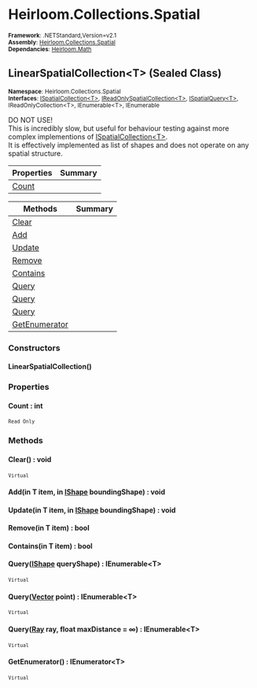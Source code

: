 # Heirloom.Collections.Spatial

<small>**Framework**: .NETStandard,Version=v2.1</small>  
<small>**Assembly**: [Heirloom.Collections.Spatial](../Heirloom.Collections.Spatial/Heirloom.Collections.Spatial.md)</small>  
<small>**Dependancies**: [Heirloom.Math](../Heirloom.Math/Heirloom.Math.md)</small>  

## LinearSpatialCollection\<T> (Sealed Class)
<small>**Namespace**: Heirloom.Collections.Spatial</sub></small>  
<small>**Interfaces**: [ISpatialCollection\<T>](Heirloom.Collections.Spatial.ISpatialCollection[T].md), [IReadOnlySpatialCollection\<T>](Heirloom.Collections.Spatial.IReadOnlySpatialCollection[T].md), [ISpatialQuery\<T>](Heirloom.Collections.Spatial.ISpatialQuery[T].md), IReadOnlyCollection\<T>, IEnumerable\<T>, IEnumerable</small>  

DO NOT USE!   
 This is incredibly slow, but useful for behaviour testing against more complex implementions of [ISpatialCollection\<T>](Heirloom.Collections.Spatial.ISpatialCollection[T].md).   
 It is effectively implemented as list of shapes and does not operate on any spatial structure.

| Properties         | Summary |
|--------------------|---------|
| [Count](#COUN73CA) |         |

| Methods                    | Summary |
|----------------------------|---------|
| [Clear](#CLEA3BB2)         |         |
| [Add](#ADDBCD0)            |         |
| [Update](#UPDAD177)        |         |
| [Remove](#REMOF107)        |         |
| [Contains](#CONTD0AE)      |         |
| [Query](#QUERF3BF)         |         |
| [Query](#QUERF3BF)         |         |
| [Query](#QUERF3BF)         |         |
| [GetEnumerator](#GETEF1F9) |         |

### Constructors

#### LinearSpatialCollection()

### Properties

#### <a name="COUN73CA"></a> Count : int

<small>`Read Only`</small>

### Methods

#### <a name="CLEA4538"></a> Clear() : void
<small>`Virtual`</small>

#### <a name="ADD(8732"></a> Add(in T item, in [IShape](../Heirloom.Math/Heirloom.Math.IShape.md) boundingShape) : void


#### <a name="UPDAC8E3"></a> Update(in T item, in [IShape](../Heirloom.Math/Heirloom.Math.IShape.md) boundingShape) : void


#### <a name="REMO1E1A"></a> Remove(in T item) : bool


#### <a name="CONTC6E9"></a> Contains(in T item) : bool


#### <a name="QUERA1C7"></a> Query([IShape](../Heirloom.Math/Heirloom.Math.IShape.md) queryShape) : IEnumerable\<T>
<small>`Virtual`</small>


#### <a name="QUERF49A"></a> Query([Vector](../Heirloom.Math/Heirloom.Math.Vector.md) point) : IEnumerable\<T>
<small>`Virtual`</small>


#### <a name="QUERC52C"></a> Query([Ray](../Heirloom.Math/Heirloom.Math.Ray.md) ray, float maxDistance = ∞) : IEnumerable\<T>
<small>`Virtual`</small>


#### <a name="GETEDDD1"></a> GetEnumerator() : IEnumerator\<T>
<small>`Virtual`</small>


